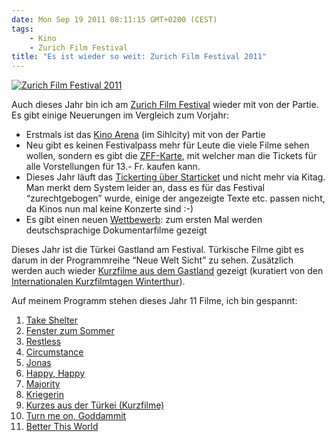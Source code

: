 ```yaml
---
date: Mon Sep 19 2011 08:11:15 GMT+0200 (CEST)
tags:
    - Kino
    - Zurich Film Festival
title: "Es ist wieder so weit: Zurich Film Festival 2011"
---
```



[![Zurich Film Festival
2011](http://media.tumblr.com/tumblr_lrqowg2CMF1qa2z4q.jpg "Zurich Film Festival 2011")](http://www.zurichfilmfestival.org)

Auch dieses Jahr bin ich am [Zurich Film
Festival](http://www.zurichfilmfestival.org) wieder mit von der Partie.
Es gibt einige Neuerungen im Vergleich zum Vorjahr:

-   Erstmals ist das [Kino Arena](http://www.arena.ch/) (im Sihlcity)
    mit von der Partie
-   Neu gibt es keinen Festivalpass mehr für Leute die viele Filme sehen
    wollen, sondern es gibt die
    [ZFF-Karte](http://www.zurichfilmfestival.org/de/tickets-2011/zff-karte/),
    mit welcher man die Tickets für alle Vorstellungen für 13.- Fr.
    kaufen kann.
-   Dieses Jahr läuft das [Tickerting über
    Starticket](http://www.starticket.ch/zurichfilmfestival.asp) und
    nicht mehr via Kitag. Man merkt dem System leider an, dass es für
    das Festival “zurechtgebogen” wurde, einige der angezeigte Texte
    etc. passen nicht, da Kinos nun mal keine Konzerte sind :-)
-   Es gibt einen neuen
    [Wettbewerb](http://www.zurichfilmfestival.org/de/festival-info/programmreihen/wettbewerb/):
    zum ersten Mal werden deutschsprachige Dokumentarfilme gezeigt

Dieses Jahr ist die Türkei Gastland am Festival. Türkische Filme gibt es
darum in der Programmreihe “Neue Welt Sicht” zu sehen. Zusätzlich werden
auch wieder [Kurzfilme aus dem
Gastland](http://www.zurichfilmfestival.org/de//filme/3025/kurzes-aus-der-turkei/)
gezeigt (kuratiert von den [Internationalen Kurzfilmtagen
Winterthur](http://www.kurzfilmtage.ch/)).

Auf meinem Programm stehen dieses Jahr 11 Filme, ich bin gespannt:

1.  [Take
    Shelter](http://www.zurichfilmfestival.org/de//filme/1471/take-shelter/)
2.  [Fenster zum
    Sommer](http://www.zurichfilmfestival.org/de//filme/1844/fenster-zum-sommer/)
3.  [Restless](http://www.zurichfilmfestival.org/de//filme/1796/restless/)
4.  [Circumstance](http://www.zurichfilmfestival.org/de//filme/1463/circumstance/)
5.  [Jonas](http://www.zurichfilmfestival.org/de//filme/2914/jonas/)
6.  [Happy,
    Happy](http://www.zurichfilmfestival.org/de//filme/1491/happy-happy/)
7.  [Majority](http://www.zurichfilmfestival.org/de//filme/2704/majority/)
8.  [Kriegerin](http://www.zurichfilmfestival.org/de//filme/2059/combat-girls/)
9.  [Kurzes aus der Türkei
    (Kurzfilme)](http://www.zurichfilmfestival.org/de//filme/3025/kurzes-aus-der-turkei/)
10. [Turn me on,
    Goddammit](http://www.zurichfilmfestival.org/de//filme/1896/turn-me-on-goddammit/)
11. [Better This
    World](http://www.zurichfilmfestival.org/de//filme/2173/better-this-world/)


